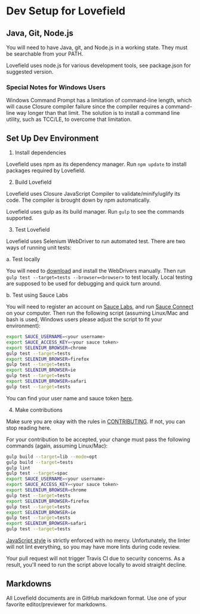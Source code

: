 # Dev Setup for Lovefield

## Java, Git, Node.js

You will need to have Java, git, and Node.js in a working state. They must be
searchable from your PATH.

Lovefield uses node.js for various development tools, see package.json for
suggested version.

### Special Notes for Windows Users

Windows Command Prompt has a limitation of command-line length, which will cause
Closure compiler failure since the compiler requires a command-line way longer
than that limit. The solution is to install a command line utility, such as
TCC/LE, to overcome that limitation.

## Set Up Dev Environment

1. Install dependencies

 Lovefield uses npm as its dependency manager. Run `npm update` to install
 packages required by Lovefield.

2. Build Lovefield

 Lovefield uses Closure JavaScript Compiler to validate/minify/uglify its
 code. The compiler is brought down by npm automatically.

 Lovefield uses gulp as its build manager. Run `gulp` to see the commands
 supported.

3. Test Lovefield

 Lovefield uses Selenium WebDriver to run automated test. There are two ways
 of running unit tests:

  a. Test locally

   You will need to [download](http://docs.seleniumhq.org/download) and install
   the WebDrivers manually. Then run
   `gulp test --target=tests --browser=<browser>` to test locally. Local testing
   are supposed to be used for debugging and quick turn around.

  b. Test using Sauce Labs

   You will need to register an account on [Sauce Labs](https://saucelabs.com),
   and run [Sauce Connect](https://docs.saucelabs.com/reference/sauce-connect)
   on your computer. Then run the following script (assuming Linux/Mac and bash
   is used, Windows users please adjust the script to fit your environment):

   ```bash
   export SAUCE_USERNAME=<your username>
   export SAUCE_ACCESS_KEY=<your sauce token>
   export SELENIUM_BROWSER=chrome
   gulp test --target=tests
   export SELENIUM_BROWSER=firefox
   gulp test --target=tests
   export SELENIUM_BROWSER=ie
   gulp test --target=tests
   export SELENIUM_BROWSER=safari
   gulp test --target=tests
   ```
   You can find your user name and sauce token
   [here](https://docs.saucelabs.com/tutorials/node-js).

4. Make contributions

 Make sure you are okay with the rules in [CONTRIBUTING](../CONTRIBUTING.md).
 If not, you can stop reading here.

 For your contribution to be accepted, your change must pass the following
 commands (again, assuming Linux/Mac):

 ```bash
 gulp build --target=lib --mode=opt
 gulp build --target=tests
 gulp lint
 gulp test --target=spac
 export SAUCE_USERNAME=<your username>
 export SAUCE_ACCESS_KEY=<your sauce token>
 export SELENIUM_BROWSER=chrome
 gulp test --target=tests
 export SELENIUM_BROWSER=firefox
 gulp test --target=tests
 export SELENIUM_BROWSER=ie
 gulp test --target=tests
 export SELENIUM_BROWSER=safari
 gulp test --target=tests
 ```
 [JavaScript style](https://google.github.io/styleguide/javascriptguide.xml)
 is strictly enforced with no mercy. Unfortunately, the linter will not lint
 everything, so you may have more lints during code review.

 Your pull request will not trigger Travis CI due to security concerns. As a
 result, you'll need to run the script above locally to avoid straight decline.

## Markdowns

All Lovefield documents are in GitHub markdown format. Use one of your favorite
editor/previewer for markdowns.

